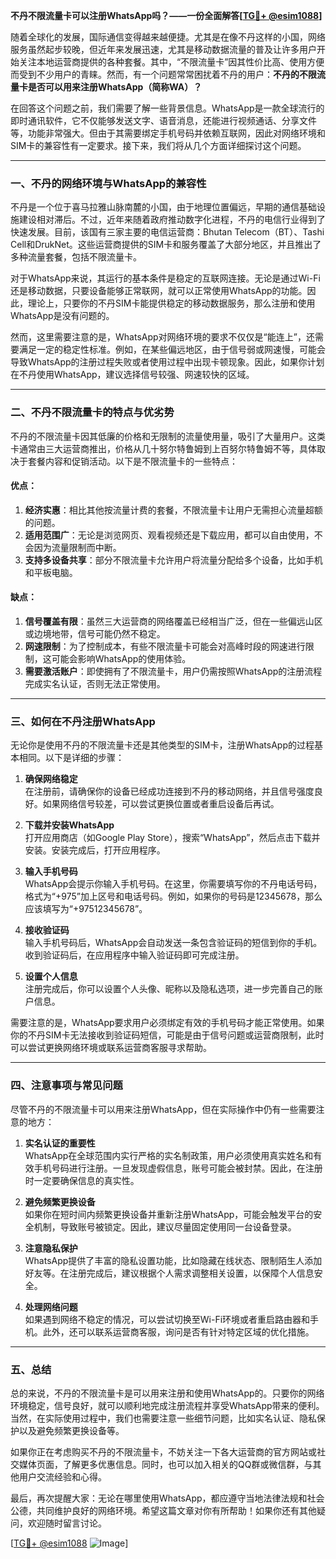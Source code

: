 **不丹不限流量卡可以注册WhatsApp吗？——一份全面解答[[TG💪+ @esim1088](https://t.me/s/esim1088)]**

随着全球化的发展，国际通信变得越来越便捷。尤其是在像不丹这样的小国，网络服务虽然起步较晚，但近年来发展迅速，尤其是移动数据流量的普及让许多用户开始关注本地运营商提供的各种套餐。其中，“不限流量卡”因其性价比高、使用方便而受到不少用户的青睐。然而，有一个问题常常困扰着不丹的用户：**不丹的不限流量卡是否可以用来注册WhatsApp（简称WA）？**

在回答这个问题之前，我们需要了解一些背景信息。WhatsApp是一款全球流行的即时通讯软件，它不仅能够发送文字、语音消息，还能进行视频通话、分享文件等，功能非常强大。但由于其需要绑定手机号码并依赖互联网，因此对网络环境和SIM卡的兼容性有一定要求。接下来，我们将从几个方面详细探讨这个问题。

---

### **一、不丹的网络环境与WhatsApp的兼容性**

不丹是一个位于喜马拉雅山脉南麓的小国，由于地理位置偏远，早期的通信基础设施建设相对滞后。不过，近年来随着政府推动数字化进程，不丹的电信行业得到了快速发展。目前，该国有三家主要的电信运营商：Bhutan Telecom（BT）、Tashi Cell和DrukNet。这些运营商提供的SIM卡和服务覆盖了大部分地区，并且推出了多种流量套餐，包括不限流量卡。

对于WhatsApp来说，其运行的基本条件是稳定的互联网连接。无论是通过Wi-Fi还是移动数据，只要设备能够正常联网，就可以正常使用WhatsApp的功能。因此，理论上，只要你的不丹SIM卡能提供稳定的移动数据服务，那么注册和使用WhatsApp是没有问题的。

然而，这里需要注意的是，WhatsApp对网络环境的要求不仅仅是“能连上”，还需要满足一定的稳定性标准。例如，在某些偏远地区，由于信号弱或网速慢，可能会导致WhatsApp的注册过程失败或者使用过程中出现卡顿现象。因此，如果你计划在不丹使用WhatsApp，建议选择信号较强、网速较快的区域。

---

### **二、不丹不限流量卡的特点与优劣势**

不丹的不限流量卡因其低廉的价格和无限制的流量使用量，吸引了大量用户。这类卡通常由三大运营商推出，价格从几十努尔特鲁姆到上百努尔特鲁姆不等，具体取决于套餐内容和促销活动。以下是不限流量卡的一些特点：

#### **优点：**
1. **经济实惠**：相比其他按流量计费的套餐，不限流量卡让用户无需担心流量超额的问题。
2. **适用范围广**：无论是浏览网页、观看视频还是下载应用，都可以自由使用，不会因为流量限制而中断。
3. **支持多设备共享**：部分不限流量卡允许用户将流量分配给多个设备，比如手机和平板电脑。

#### **缺点：**
1. **信号覆盖有限**：虽然三大运营商的网络覆盖已经相当广泛，但在一些偏远山区或边境地带，信号可能仍然不稳定。
2. **网速限制**：为了控制成本，有些不限流量卡可能会对高峰时段的网速进行限制，这可能会影响WhatsApp的使用体验。
3. **需要激活账户**：即使拥有了不限流量卡，用户仍需按照WhatsApp的注册流程完成实名认证，否则无法正常使用。

---

### **三、如何在不丹注册WhatsApp**

无论你是使用不丹的不限流量卡还是其他类型的SIM卡，注册WhatsApp的过程基本相同。以下是详细的步骤：

1. **确保网络稳定**  
   在注册前，请确保你的设备已经成功连接到不丹的移动网络，并且信号强度良好。如果网络信号较差，可以尝试更换位置或者重启设备后再试。

2. **下载并安装WhatsApp**  
   打开应用商店（如Google Play Store），搜索“WhatsApp”，然后点击下载并安装。安装完成后，打开应用程序。

3. **输入手机号码**  
   WhatsApp会提示你输入手机号码。在这里，你需要填写你的不丹电话号码，格式为“+975”加上区号和电话号码。例如，如果你的号码是12345678，那么应该填写为“+97512345678”。

4. **接收验证码**  
   输入手机号码后，WhatsApp会自动发送一条包含验证码的短信到你的手机。收到验证码后，在应用程序中输入验证码即可完成注册。

5. **设置个人信息**  
   注册完成后，你可以设置个人头像、昵称以及隐私选项，进一步完善自己的账户信息。

需要注意的是，WhatsApp要求用户必须绑定有效的手机号码才能正常使用。如果你的不丹SIM卡无法接收到验证码短信，可能是由于信号问题或运营商限制，此时可以尝试更换网络环境或联系运营商客服寻求帮助。

---

### **四、注意事项与常见问题**

尽管不丹的不限流量卡可以用来注册WhatsApp，但在实际操作中仍有一些需要注意的地方：

1. **实名认证的重要性**  
   WhatsApp在全球范围内实行严格的实名制政策，用户必须使用真实姓名和有效手机号码进行注册。一旦发现虚假信息，账号可能会被封禁。因此，在注册时一定要确保信息的真实性。

2. **避免频繁更换设备**  
   如果你在短时间内频繁更换设备并重新注册WhatsApp，可能会触发平台的安全机制，导致账号被锁定。因此，建议尽量固定使用同一台设备登录。

3. **注意隐私保护**  
   WhatsApp提供了丰富的隐私设置功能，比如隐藏在线状态、限制陌生人添加好友等。在注册完成后，建议根据个人需求调整相关设置，以保障个人信息安全。

4. **处理网络问题**  
   如果遇到网络不稳定的情况，可以尝试切换至Wi-Fi环境或者重启路由器和手机。此外，还可以联系运营商客服，询问是否有针对特定区域的优化措施。

---

### **五、总结**

总的来说，不丹的不限流量卡是可以用来注册和使用WhatsApp的。只要你的网络环境稳定，信号良好，就可以顺利地完成注册流程并享受WhatsApp带来的便利。当然，在实际使用过程中，我们也需要注意一些细节问题，比如实名认证、隐私保护以及避免频繁更换设备等。

如果你正在考虑购买不丹的不限流量卡，不妨关注一下各大运营商的官方网站或社交媒体页面，了解更多优惠信息。同时，也可以加入相关的QQ群或微信群，与其他用户交流经验和心得。

最后，再次提醒大家：无论在哪里使用WhatsApp，都应遵守当地法律法规和社会公德，共同维护良好的网络环境。希望这篇文章对你有所帮助！如果你还有其他疑问，欢迎随时留言讨论。

[[TG💪+ @esim1088](https://t.me/s/esim1088) ![Image](https://i.postimg.cc/4NQfJmqS/Snipaste-2025-05-13-00-14-12.png)]
